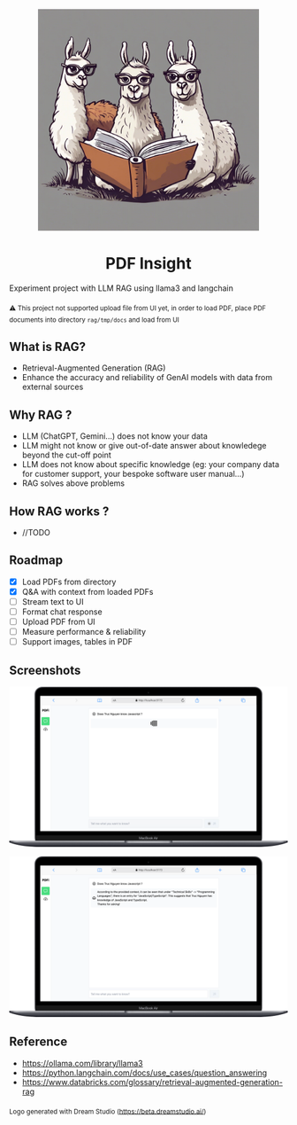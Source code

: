 <div align="center">
  <img src="./doc/logo.jpeg" height="400">
  <h1>PDF Insight</h1>
</div>

Experiment project with LLM RAG using llama3 and langchain

<sub>⚠️ This project not supported upload file from UI yet, in order to load PDF, place PDF documents into directory `rag/tmp/docs` and load from UI</sub>

## What is RAG?
- Retrieval-Augmented Generation (RAG)
- Enhance the accuracy and reliability of GenAI models with data from external sources

## Why RAG ?
- LLM (ChatGPT, Gemini...) does not know your data
- LLM might not know or give out-of-date answer about knowledege beyond the cut-off point
- LLM does not know about specific knowledge (eg: your company data for customer support, your bespoke software user manual...)
- RAG solves above problems

## How RAG works ?
- //TODO

## Roadmap
- [x] Load PDFs from directory
- [x] Q&A with context from loaded PDFs
- [ ] Stream text to UI
- [ ] Format chat response
- [ ] Upload PDF from UI
- [ ] Measure performance & reliability
- [ ] Support images, tables in PDF

## Screenshots

![alt text](./doc/sc1.png "Title")

![alt text](./doc/sc2.png "Title")

## Reference
- https://ollama.com/library/llama3
- https://python.langchain.com/docs/use_cases/question_answering
- https://www.databricks.com/glossary/retrieval-augmented-generation-rag

<sub>Logo generated with Dream Studio (https://beta.dreamstudio.ai/)</sub>
